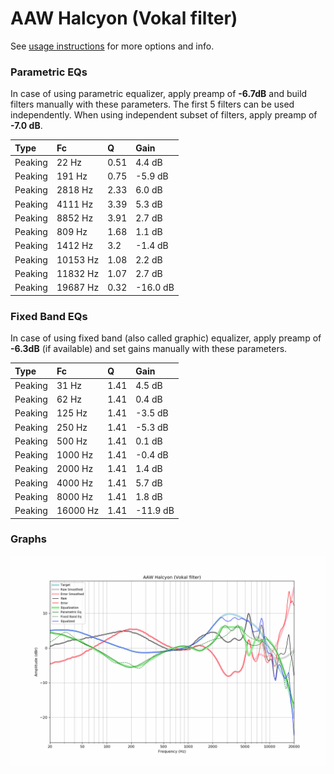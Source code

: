 # AAW Halcyon (Vokal filter)
See [usage instructions](https://github.com/jaakkopasanen/AutoEq#usage) for more options and info.

### Parametric EQs
In case of using parametric equalizer, apply preamp of **-6.7dB** and build filters manually
with these parameters. The first 5 filters can be used independently.
When using independent subset of filters, apply preamp of **-7.0 dB**.

| Type    | Fc       |    Q | Gain     |
|:--------|:---------|:-----|:---------|
| Peaking | 22 Hz    | 0.51 | 4.4 dB   |
| Peaking | 191 Hz   | 0.75 | -5.9 dB  |
| Peaking | 2818 Hz  | 2.33 | 6.0 dB   |
| Peaking | 4111 Hz  | 3.39 | 5.3 dB   |
| Peaking | 8852 Hz  | 3.91 | 2.7 dB   |
| Peaking | 809 Hz   | 1.68 | 1.1 dB   |
| Peaking | 1412 Hz  | 3.2  | -1.4 dB  |
| Peaking | 10153 Hz | 1.08 | 2.2 dB   |
| Peaking | 11832 Hz | 1.07 | 2.7 dB   |
| Peaking | 19687 Hz | 0.32 | -16.0 dB |

### Fixed Band EQs
In case of using fixed band (also called graphic) equalizer, apply preamp of **-6.3dB**
(if available) and set gains manually with these parameters.

| Type    | Fc       |    Q | Gain     |
|:--------|:---------|:-----|:---------|
| Peaking | 31 Hz    | 1.41 | 4.5 dB   |
| Peaking | 62 Hz    | 1.41 | 0.4 dB   |
| Peaking | 125 Hz   | 1.41 | -3.5 dB  |
| Peaking | 250 Hz   | 1.41 | -5.3 dB  |
| Peaking | 500 Hz   | 1.41 | 0.1 dB   |
| Peaking | 1000 Hz  | 1.41 | -0.4 dB  |
| Peaking | 2000 Hz  | 1.41 | 1.4 dB   |
| Peaking | 4000 Hz  | 1.41 | 5.7 dB   |
| Peaking | 8000 Hz  | 1.41 | 1.8 dB   |
| Peaking | 16000 Hz | 1.41 | -11.9 dB |

### Graphs
![](./AAW%20Halcyon%20(Vokal%20filter).png)